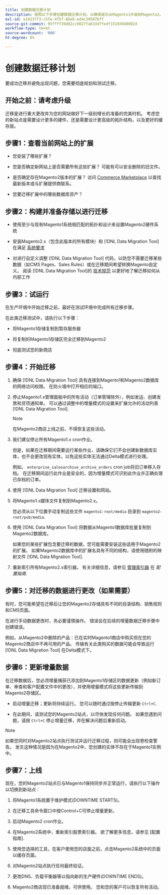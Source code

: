 ```yaml
---
title: 创建数据迁移计划
description: 按照以下步骤创建数据迁移计划，以确保成功从Magento1升级到Magento2。
exl-id: a14237f3-c5fe-4f5f-86eb-ed4c39507bff
source-git-commit: 95ffff39d82cc9027fa633dffedf15193040802d
workflow-type: tm+mt
source-wordcount: '900'
ht-degree: 0%

---
```


# 创建数据迁移计划

要成功迁移并避免出现问题，您需要彻底规划和测试迁移。

## 开始之前：请考虑升级

迁移是进行重大更改并为您的网站做好下一级别增长的准备的完美时机。 考虑您的新站点是需要设计更多的硬件，还是需要设计更高级的拓扑结构，以及更好的缓存层。

## 步骤1：查看当前网站上的扩展

* 您安装了哪些扩展？

* 您是否确定新网站上是否需要所有这些扩展？ 可能有可以安全删除的旧文件。

* 是否确定存在Magento2版本的扩展？ 访问 [Commerce Marketplace] 以查找最新版本或与扩展提供商联系。

* 您要迁移扩展中的哪些数据库资产？

## 步骤2：构建并准备存储以进行迁移

* 使用至少与现有Magento1系统相匹配的拓扑和设计来设置Magento2硬件系统

* 安装Magento2.x（包含此版本的所有模块）和 [!DNL Data Migration Tool] 在满足 [系统要求](../../installation/system-requirements.md)

* 对进行自定义调整 [!DNL Data Migration Tool] 代码，以防您不需要迁移某些数据（如CMS Pages、Sales Rules）或在迁移期间希望转换Magento自定义。 阅读 [!DNL Data Migration Tool]的 [技术规范](technical-specification.md) 以更好地了解迁移如何从内部工作

## 步骤3：试运行

在生产环境中开始迁移之前，最好在测试环境中完成所有迁移步骤。

在此类迁移测试中，请执行以下步骤：

* 将Magento1存储复制到暂存服务器

* 将复制的Magento1存储区完全迁移到Magento2

* 彻底测试您的新商店

## 步骤4：开始迁移

1. 确保 [!DNL Data Migration Tool] 具有连接到Magento1和Magento2数据库的网络访问权限。 在防火墙中打开相应的端口。

1. 停止Magento1.x管理面板中的所有活动（订单管理除外），例如发运、创建发票和贷项通知单。 可以通过调整中的增量模式的设置来扩展允许的活动列表 [!DNL Data Migration Tool].

   >[!NOTE]
   >
   >在Magento2商店上线之前，不得恢复这些活动。

1. 我们建议停止所有Magento1.x cron作业。

   但是，如果在迁移期间需要运行某些作业，请确保它们不会创建新数据库实体，也不会更改现有实体，以免这些实体无法通过Delta模式进行处理。

   例如， `enterprise_salesarchive_archive_orders` cron job将旧订单移入存档。 在迁移期间运行此作业是安全的，因为增量模式可识别此作业并正确处理已存档的订单。

1. 使用 [!DNL Data Migration Tool] 迁移设置和网站。

1. 将Magento1.x媒体文件复制到Magento2.x。

   您必须从以下位置手动复制这些文件 `magento1-root/media` 目录到 `magento2-root/pub/media`.

1. 使用 [!DNL Data Migration Tool] 将数据从Magento1数据库批量复制到Magento2数据库。

   如果您的某些扩展包含要迁移的数据，您可能需要安装这些适用于Magento2的扩展。 如果Magento2数据库中的扩展名具有不同的结构，请使用随附的映射文件 [!DNL Data Migration Tool].

1. 重新索引所有Magento2.x索引器。 有关详细信息，请参见 [管理索引器](../../configuration/cli/manage-indexers.md) 在 _配置指南_.

## 步骤5：对迁移的数据进行更改（如果需要）

有时，您可能希望在迁移后让您的Magento2存储具有不同的目录结构、销售规则和CMS页面。

在进行手动数据更改时，务必要谨慎操作。 错误会在后续的增量数据迁移步骤中创建错误。

例如，从Magento2中删除的产品：已在实时Magento1商店中购买但在您的Magento2商店中不再可用的产品。 传输有关此类购买的数据可能会导致运行 [!DNL Data Migration Tool] 在Delta模式下。

## 步骤6：更新增量数据

在迁移数据后，您必须增量捕获已添加到Magento1存储区的数据更新（例如新订单、审查和客户配置文件中的更改），并使用增量模式将这些更新传输到Magento2存储区。

* 启动增量迁移；更新将持续运行。 您可以随时通过按停止传输更新 `Ctrl+C`.

* 在此期间，请测试您的Magento2站点，以尽快发现任何问题。 如果您遇到问题，请按 `Ctrl+C` 停止增量迁移，并在解决问题后重新启动。

>[!NOTE]
>
>如果您同时对Magento2站点执行测试并运行迁移过程，则可能会出现卷检查警告。 发生这种情况是因为在Magento2中，您创建的实体不存在于Magento1实例中。

## 步骤7：上线

现在，您的Magento2站点已与Magento1保持同步并正常运行，请执行以下操作以切换到新站点：

1. 将Magento1系统置于维护模式(DOWNTIME STARTS)。

1. 在迁移工具命令窗口中按Control+C可停止增量更新。

1. 启动Magento2 cron作业。

1. 在Magento2系统中，重新索引股票索引器。 欲了解更多信息，请参见 [配置指南].

1. 使用您选择的工具，在客户使用您的店面之前，点击Magento2系统中的页面以缓存页面。

1. 对Magento2站点执行任何最终验证。

1. 更改DNS、负载平衡器等以指向新的生产硬件(DOWNTIME ENDS)。

1. Magento2商店现已准备就绪，可供使用。 您和您的客户可以恢复所有活动。

<!-- LINK ADDRESSES -->

[Commerce Marketplace]: https://marketplace.magento.com
